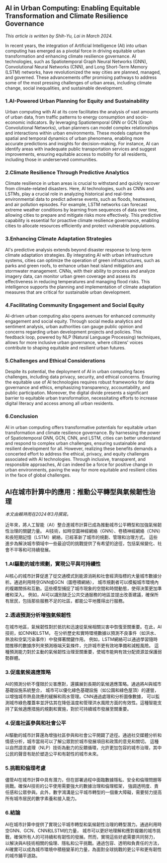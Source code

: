 
## AI in Urban Computing: Enabling Equitable Transformation and Climate Resilience Governance

*This article is written by Shih-Yu, Lai in March 2024.*

In recent years, the integration of Artificial Intelligence (AI) into urban computing has emerged as a pivotal force in driving equitable urban transformation and enhancing climate resilience governance. 
AI technologies, such as Spatiotemporal Graph Neural Networks (GNN), Convolutional Neural Networks (CNN), and Long Short-Term Memory (LSTM) networks, have revolutionized the way cities are planned, managed, and governed. 
These advancements offer promising pathways to address some of the most pressing challenges of urban areas, including climate change, social inequalities, and sustainable development.

### 1.AI-Powered Urban Planning for Equity and Sustainability
Urban computing with AI at its core facilitates the analysis of vast amounts of urban data, from traffic patterns to energy consumption and socio-economic indicators. 
By leveraging Spatiotemporal GNN or GCN (Graph Convolutional Networks), urban planners can model complex relationships and interactions within urban environments. 
These models capture the spatial and temporal dynamics of urban phenomena, enabling more accurate predictions and insights for decision-making. 
For instance, AI can identify areas with inadequate public transportation services and suggest improvements, ensuring equitable access to mobility for all residents, including those in underserved communities.

### 2.Climate Resilience Through Predictive Analytics
Climate resilience in urban areas is crucial to withstand and quickly recover from climate-related disasters. 
Here, AI technologies, such as CNNs and LSTMs, play a crucial role in analyzing historical and real-time environmental data to predict adverse events, such as floods, heatwaves, and air pollution episodes. 
For example, LSTM networks can forecast extreme weather conditions by learning from sequences of data over time, allowing cities to prepare and mitigate risks more effectively. 
This predictive capability is essential for proactive climate resilience governance, enabling cities to allocate resources efficiently and protect vulnerable populations.

### 3.Enhancing Climate Adaptation Strategies
AI's predictive analysis extends beyond disaster response to long-term climate adaptation strategies. 
By integrating AI with urban infrastructure systems, cities can optimize the operation of green infrastructures, 
such as parks and green roofs, to enhance urban heat island mitigation and stormwater management. 
CNNs, with their ability to process and analyze imagery data, can monitor urban green coverage and assess its effectiveness in reducing temperatures and managing flood risks. 
This intelligence supports the planning and implementation of climate adaptation measures that are critical for sustainable urban development.

### 4.Facilitating Community Engagement and Social Equity
AI-driven urban computing also opens avenues for enhanced community engagement and social equity. 
Through social media analytics and sentiment analysis, urban authorities can gauge public opinion and concerns regarding urban development projects and policies. 
This feedback loop, powered by NLP (Natural Language Processing) techniques, allows for more inclusive urban governance, where citizens' voices contribute to shaping equitable and resilient urban futures.

### 5.Challenges and Ethical Considerations
Despite its potential, the deployment of AI in urban computing faces challenges, including data privacy, security, and ethical concerns. 
Ensuring the equitable use of AI technologies requires robust frameworks for data governance and ethics, emphasizing transparency, accountability, and public participation. 
Moreover, the digital divide presents a significant barrier to equitable urban transformation, necessitating efforts to increase digital literacy and access among all urban residents.

### 6.Conclusion
AI in urban computing offers transformative potentials for equitable urban transformation and climate resilience governance. 
By harnessing the power of Spatiotemporal GNN, GCN, CNN, and LSTM, cities can better understand and respond to complex urban challenges, 
ensuring sustainable and resilient development for all. However, realizing these benefits demands a concerted effort to address the ethical, privacy, and equity challenges associated with AI technologies. 
Through inclusive, transparent, and responsible approaches, AI can indeed be a force for positive change in urban environments, paving the way for more equitable and resilient cities in the face of global challenges.

## AI在城市計算中的應用：推動公平轉型與氣候韌性治理
*本文由賴溡雨在2024年3月撰寫。*

近年來，將人工智能（AI）整合進城市計算已成為推動城市公平轉型和加強氣候韌性治理的關鍵力量。
AI技術，如時空圖神經網絡（GNN）、卷積神經網絡（CNN）和長短期記憶（LSTM）網絡，已經革新了城市的規劃、管理和治理方式。
這些進步為解決城市領域中一些最迫切的挑戰提供了有希望的途徑，包括氣候變化、社會不平等和可持續發展。

### 1.AI驅動的城市規劃，實現公平與可持續性
AI核心的城市計算促進了從交通模式到能源消耗和社會經濟指標的大量城市數據分析。通過利用時空GNN或GCN（圖卷積網絡），
城市規劃者可以模擬城市環境內的複雜關係和互動。這些模型捕捉了城市現象的空間和時間動態，使得決策更加準確和深入。
例如，AI可以識別缺乏公共交通服務的地區並提出改善建議，確保所有居民，包括那些服務不足的社區，都能公平地獲得出行服務。

### 2.透過預測分析增強氣候韌性
在城市地區，氣候韌性對於抵抗和迅速從氣候相關災害中恢復至關重要。在此，AI技術，如CNN和LSTM，
在分析歷史和實時環境數據以預測不良事件（如洪水、熱浪和空氣污染事件）中發揮著關鍵作用。
例如，LSTM網絡可以通過學習隨時間推移的數據序列來預測極端天氣條件，允許城市更有效地準備和減輕風險。
這種預測能力對於主動的氣候韌性治理至關重要，使城市能夠有效分配資源並保護弱勢群體。

### 3.促進氣候適應策略
AI的預測分析不僅限於災害應對，還擴展到長期的氣候適應策略。通過將AI與城市基礎設施系統整合，
城市可以優化綠色基礎設施（如公園和綠色屋頂）的運營，以增強城市熱島效應的緩解和雨水管理。CNN通過處理和分析圖像數據，
可以監測城市綠色覆蓋率並評估其在降低溫度和管理洪水風險方面的有效性。這種智能支持了氣候適應措施的規劃和實施，對於可持續城市發展至關重要。

### 4.促進社區參與和社會公平
AI驅動的城市計算還為增強社區參與和社會公平開闢了途徑。通過社交媒體分析和情感分析，城市當局可以了解公眾對於城市發展項目和政策的意見和關切。
這種以自然語言處理（NLP）技術為動力的反饋循環，允許更加包容的城市治理，其中公民的聲音有助於塑造公平和有韌性的城市未來。

### 5.挑戰和倫理考慮
儘管AI在城市計算中具有潛力，但在部署過程中面臨數據隱私、安全和倫理問題等挑戰。確保AI技術的公平使用需要強大的數據治理和倫理框架，
強調透明度、責任感和公眾參與。此外，數字鴻溝是公平城市轉型的一個重大障礙，需要努力提高所有城市居民的數字素養和接入能力。

### 6.結論
AI在城市計算中提供了實現公平城市轉型和氣候韌性治理的轉型潛力。通過利用時空GNN、GCN、CNN和LSTM的力量，
城市可以更好地理解和應對複雜的城市挑戰，確保所有人的可持續和有韌性的發展。然而，實現這些好處需要共同努力，
以解決與AI技術相關的倫理、隱私和公平挑戰。通過包容、透明和負責任的方法，AI確實可以成為城市環境中積極變革的力量，為面對全球挑戰的更公平和更有韌性的城市鋪平道路。